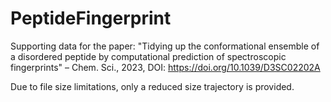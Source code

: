 # PeptideFingerprint
Supporting data for the paper: "Tidying up the conformational ensemble of a disordered peptide by computational prediction of spectroscopic fingerprints" – Chem. Sci., 2023, DOI: https://doi.org/10.1039/D3SC02202A

Due to file size limitations, only a reduced size trajectory is provided.
